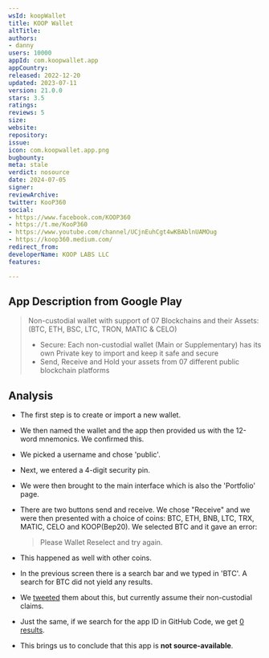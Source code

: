 ```yaml
---
wsId: koopWallet
title: KOOP Wallet
altTitle: 
authors:
- danny
users: 10000
appId: com.koopwallet.app
appCountry: 
released: 2022-12-20
updated: 2023-07-11
version: 21.0.0
stars: 3.5
ratings: 
reviews: 5
size: 
website: 
repository: 
issue: 
icon: com.koopwallet.app.png
bugbounty: 
meta: stale
verdict: nosource
date: 2024-07-05
signer: 
reviewArchive: 
twitter: KooP360
social:
- https://www.facebook.com/KOOP360
- https://t.me/KooP360
- https://www.youtube.com/channel/UCjnEuhCgt4wKBAblnUAMOug
- https://koop360.medium.com/
redirect_from: 
developerName: KOOP LABS LLC
features: 

---
```


## App Description from Google Play

> Non-custodial wallet with support of 07 Blockchains and their Assets: (BTC, ETH, BSC, LTC, TRON, MATIC & CELO)
> - Secure: Each non-custodial wallet (Main or Supplementary) has its own Private key to import and keep it safe and secure
> - Send, Receive and Hold your assets from 07 different public blockchain platforms

## Analysis

- The first step is to create or import a new wallet.
- We then named the wallet and the app then provided us with the 12-word mnemonics. We confirmed this.
- We picked a username and chose 'public'.
- Next, we entered a 4-digit security pin.
- We were then brought to the main interface which is also the 'Portfolio' page.
- There are two buttons send and receive. We chose "Receive" and we were then presented with a choice of coins: BTC, ETH, BNB, LTC, TRX, MATIC, CELO and KOOP(Bep20). We selected BTC and it gave an error:
  > Please Wallet Reselect and try again.

- This happened as well with other coins.
- In the previous screen there is a search bar and we typed in 'BTC'. A search for BTC did not yield any results.
- We [tweeted](https://twitter.com/BitcoinWalletz/status/1677200695299129344) them about this, but currently assume their non-custodial claims.
- Just the same, if we search for the app ID in GitHub Code, we get [0 results](https://github.com/search?q=com.koopwallet.app&type=code).
- This brings us to conclude that this app is **not source-available**.
